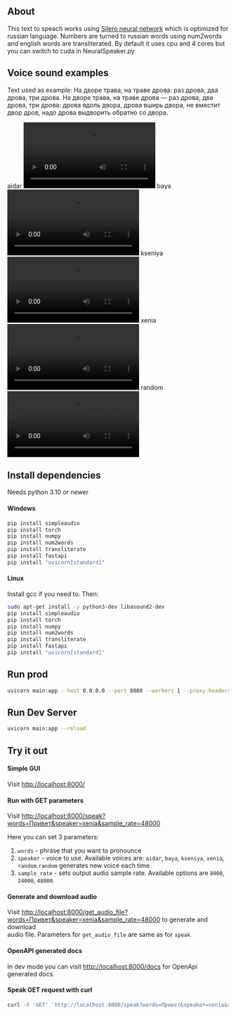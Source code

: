 ## About
This text to speach works using [Silero neural network](https://github.com/snakers4/silero-models) which is 
optimized for russian language. Numbers are turned to russian words using num2words and english words are transliterated.
By default it uses cpu and 4 cores but you can switch to cuda in NeuralSpeaker.py

## Voice sound examples
Text used as example: На дворе трава, на траве дрова: раз дрова, два дрова, три дрова. На дворе трава, на траве дрова — раз дрова, два дрова, три дрова: дрова вдоль двора, дрова вширь двора, не вместит двор дров, надо дрова выдворить обратно со двора.

aidar
![aidar](./voice_examples/aidar.mp4)
baya
![baya](./voice_examples/baya.mp4)
kseniya
![kseniya](./voice_examples/kseniya.mp4)
xenia
![xenia](./voice_examples/xenia.mp4)
random
![random](./voice_examples/random.mp4)
## Install dependencies
Needs python 3.10 or newer

#### Windows
```bash
pip install simpleaudio
pip install torch
pip install numpy
pip install num2words
pip install transliterate
pip install fastapi
pip install "uvicorn[standard]"
```

#### Linux
Install gcc if you need to. Then:
```bash
sudo apt-get install -y python3-dev libasound2-dev
pip install simpleaudio
pip install torch
pip install numpy
pip install num2words
pip install transliterate
pip install fastapi
pip install "uvicorn[standard]"
```


## Run prod

```bash
uvicorn main:app --host 0.0.0.0 --port 8080 --workers 1 --proxy-headers
```

## Run Dev Server

```bash
uvicorn main:app --reload 
```

## Try it out
#### Simple GUI
Visit <http://localhost:8000/> 
#### Run with GET parameters
Visit <http://localhost:8000/speak?words=Привет&speaker=xenia&sample_rate=48000>  

Here you can set 3 parameters:
1. `words` - phrase that you want to pronounce 
2. `speaker` - voice to use. Available voices are: `aidar`, `baya`, `kseniya`, `xenia`, `random`.`random` generates 
new voice each time
3. `sample_rate` - sets output audio sample rate. Available options are `8000`, `24000`, `48000`.

#### Generate and download audio
Visit <http://localhost:8000/get_audio_file?words=Привет&speaker=xenia&sample_rate=48000> to generate and download  
audio file. Parameters for `get_audio_file` are same as for `speak`

#### OpenAPI generated docs

In dev mode you can visit <http://localhost:8000/docs> for OpenApi generated docs.

#### Speak GET request with curl
```bash
curl -X 'GET' 'http://localhost:8000/speak?words=Привет&speaker=xenia&sample_rate=48000' -H 'accept: application/json'
```

